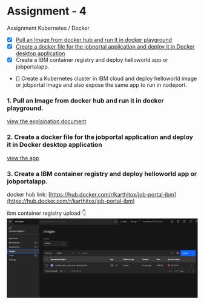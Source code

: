 # Assignment - 4

Assignment Kubernetes / Docker 

- [x] [Pull an Image from docker hub and run it in docker playground](run-on-docker-playground)
- [x] [Create a docker file for the jobportal application and deploy it in Docker desktop application](jobportal-app)
- [x] Create a IBM container registry and deploy helloworld app or jobportalapp. 
- [] Create a Kubernetes cluster in IBM cloud and deploy helloworld image or jobportal image and also expose the same app to run in nodeport.

### 1. Pull an Image from docker hub and run it in docker playground.

[view the explaination document](run-on-docker-playground/readme.md)

### 2. Create a docker file for the jobportal application and deploy it in Docker desktop application

[view the app](jobportal-app)

### 3. Create a IBM container registry and deploy helloworld app or jobportalapp. 

docker hub link: [https://hub.docker.com/r/karthitox/job-portal-ibm](https://hub.docker.com/r/karthitox/job-portal-ibm)

ibm container registry upload 👇 ![](jobportal-app/img/uploaded-on-ibm-cr.png)